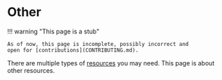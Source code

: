 # Other

!!! warning "This page is a stub"

    As of now, this page is incomplete, possibly incorrect and
    open for [contributions](CONTRIBUTING.md).

There are multiple types of [resources](resources.md) you may need.
This page is about other resources.

<!-- other_2.md is machine-generated and pasted below this file, other_1.md -->
